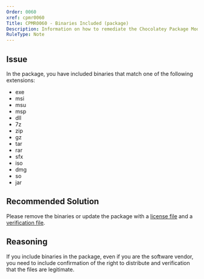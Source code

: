 ```yaml
---
Order: 0060
xref: cpmr0060
Title: CPMR0060 - Binaries Included (package)
Description: Information on how to remediate the Chocolatey Package Moderation Rule 0060
RuleType: Note
---
```


<?! Include "../../../../../shared/package-validator-rule-note.txt" /?>

## Issue

In the package, you have included binaries that match one of the following extensions:

* exe
* msi
* msu
* msp
* dll
* 7z
* zip
* gz
* tar
* rar
* sfx
* iso
* dmg
* so
* jar

## Recommended Solution

Please remove the binaries or update the package with a [license file](xref:cpmr0005) and a [verification file](xref:cpmr0006).

## Reasoning

If you include binaries in the package, even if you are the software vendor, you need to include confirmation of the right to distribute and verification that the files are legitimate.